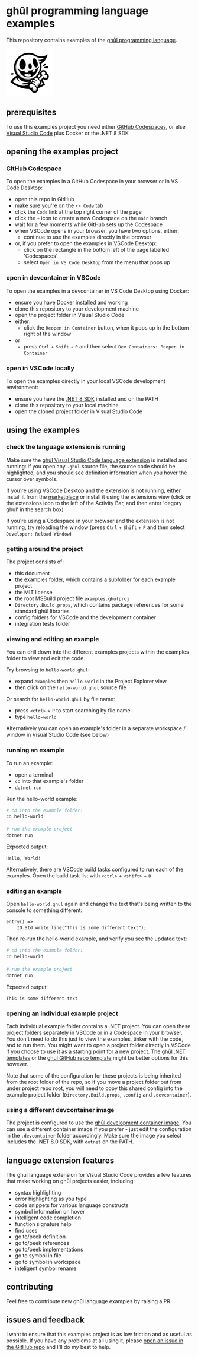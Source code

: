 # ghūl programming language examples

This repository contains examples of the [ghūl programming language](https://ghul.dev).

[![ghūl logo icon small](https://raw.githubusercontent.com/degory/ghul-dev/035cc6d3997514d03cbbd7b15133c37bf2a79f4e/src/.vuepress/public/ghul-logo-icon-128.png)](https://ghul.dev)

## prerequisites

To use this examples project you need either [GitHub Codespaces](https://github.com/features/codespaces), or else [Visual Studio Code](https://code.visualstudio.com/) plus Docker or the .NET 8 SDK

## opening the examples project

### GitHub Codespace

To open the examples in a GitHub Codespace in your browser or in VS Code Desktop:
- open this repo in GitHub
- make sure you're on the `<> Code` tab
- click the `Code` link at the top right corner of the page
- click the `+` icon to create a new Codespace on the `main` branch
- wait for a few moments while GitHub sets up the Codespace
- when VSCode opens in your browser, you have two options, either:
  - continue to use the examples directly in the browser
- or, if you prefer to open the examples in VSCode Desktop:
  - click on the rectangle in the bottom left of the page labelled 'Codespaces'
  - select `Open in VS Code Desktop` from the menu that pops up

### open in devcontainer in VSCode
To open the examples in a devcontainer in VS Code Desktop using Docker:
- ensure you have Docker installed and working
- clone this repository to your development machine
- open the project folder in Visual Studio Code 
- either:
  - click the `Reopen in Container` button, when it pops up in the bottom right of the window
- or
  - press `Ctrl` + `Shift` + `P` and then select `Dev Containers: Reopen in Container` 

### open in VSCode locally
To open the examples directly in your local VSCode development environment:

- ensure you have the [.NET 8 SDK](https://dotnet.microsoft.com/en-us/download/dotnet/8.0) installed and on the PATH
- clone this repository to your local machine
- open the cloned project folder in Visual Studio Code

## using the examples

### check the language extension is running

Make sure the [ghūl Visual Studio Code language extension](https://marketplace.visualstudio.com/items?itemName=degory.ghul) is installed and running: if you open any `.ghul` source file, the source code should be highlighted, and you should see definition information when you hover the cursor over symbols.

If you're using VSCode Desktop and the extension is not running, either install it from the [marketplace](https://marketplace.visualstudio.com/items?itemName=degory.ghul) or install it using the extensions view (click on the extensions icon to the left of the Activity Bar, and then enter 'degory ghul' in the search box)

If you're using a Codespace in your browser and the extension is not running, try reloading the window (press `Ctrl` + `Shift` + `P` and then select `Developer: Reload Window`)

### getting around the project
The project consists of:
- this document
- the examples folder, which contains a subfolder for each example project
- the MIT license
- the root MSBuild project file `examples.ghulproj`
- `Directory.Build.props`, which contains package references for some standard ghūl libraries
- config folders for VSCode and the development container
- integration tests folder

### viewing and editing an example
You can drill down into the different examples projects within the examples folder to view and edit the code.

Try browsing to `hello-world.ghul`:
- expand `examples` then `hello-world` in the Project Explorer view
- then click on the `hello-world.ghul` source file

Or search for `hello-world.ghul` by file name:
- press `<ctrl>` + `P` to start searching by file name
- type `hello-world`

Alternatively you can open an example's folder in a separate workspace / window in Visual Studio Code (see below)

### running an example
To run an example:
- open a terminal 
- `cd` into that example's folder
- `dotnet run`

Run the hello-world example:
```sh
# cd into the example folder:
cd hello-world

# run the example project
dotnet run
```

Expected output:
```plaintext
Hello, World!
```

Alternatively, there are VSCode build tasks configured to run each of the examples. Open the build task list with `<ctrl>` + `<shift>` + `B`

### editing an example

Open `hello-world.ghul` again and change the text that's being written to the console to something different:

```ghul
entry() =>
    IO.Std.write_line("This is some different text");
```

Then re-run the hello-world example, and verify you see the updated text:
```sh
# cd into the example folder:
cd hello-world

# run the example project
dotnet run
```

Expected output:
```plaintext
This is some different text
```

### opening an individual example project

Each individual example folder contains a .NET project. You can open these project folders separately in VSCode or in a Codespace in your browser. You don't need to do this just to view the examples, tinker with the code, and to run them. You might want to open a project folder directly in VSCode if you choose to use it as a starting point for a new project. The [ghūl .NET templates](https://www.nuget.org/packages/ghul.templates) or the [ghūl GitHub repo template](https://github.com/degory/ghul-repository-template) might be better options for this however.

Note that some of the configuration for these projects is being inherited from the root folder of the repo, so if you move a project folder out from under project repo root, you will need to copy this shared config into the example project folder (`Directory.Build.props`, `.config` and `.devcontainer`).

### using a different devcontainer image

The project is configured to use the [ghūl development container image](https://github.com/degory/ghul/pkgs/container/ghul%2Fdevcontainer). You can use a different container image if you prefer - just edit the configuration in the `.devcontainer` folder accordingly. Make sure the image you select includes the .NET 8.0 SDK, with `dotnet` on the PATH.

## language extension features
The ghūl language extension for Visual Studio Code provides a few features that make working on ghūl projects easier, including:

- syntax highlighting
- error highlighting as you type
- code snippets for various language constructs
- symbol information on hover
- intelligent code completion
- function signature help
- find uses
- go to/peek definition
- go to/peek references
- go to/peek implementations
- go to symbol in file
- go to symbol in workspace
- inteligent symbol rename

## contributing

Feel free to contribute new ghūl language examples by raising a PR.

## issues and feedback

I want to ensure that this examples project is as low friction and as useful as possible. If you have any problems at all using it, please [open an issue in the GitHub repo](https://github.com/degory/ghul-examples/issues/new/choose) and I'll do my best to help.
